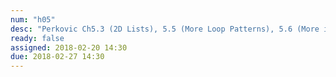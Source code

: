 ```yaml
---
num: "h05"
desc: "Perkovic Ch5.3 (2D Lists), 5.5 (More Loop Patterns), 5.6 (More iteration control statements)"
ready: false
assigned: 2018-02-20 14:30
due: 2018-02-27 14:30
---
```

